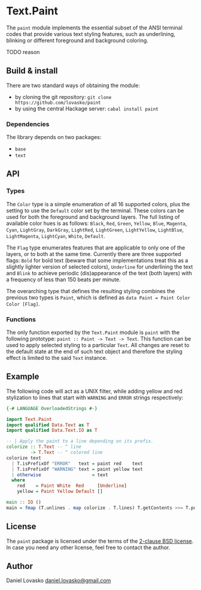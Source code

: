 # Text.Paint
The `paint` module implements the essential subset of the ANSI terminal codes
that provide various text styling features, such as underlining, blinking or
different foreground and background coloring.

TODO reason

## Build & install
There are two standard ways of obtaining the module:
 * by cloning the git repository: `git clone https://github.com/lovasko/paint`
 * by using the central Hackage server: `cabal install paint`

### Dependencies
The library depends on two packages:
 * `base`
 * `text`

## API
### Types
The `Color` type is a simple enumeration of all 16 supported colors, plus the
setting to use the `Default` color set by the terminal. These colors can be
used for both the foreground and background layers. The full listing of
available color hues is as follows: `Black`, `Red`, `Green`, `Yellow`, `Blue`,
`Magenta`, `Cyan`, `LightGray`, `DarkGray`, `LightRed`, `LightGreen`,
`LightYellow`, `LightBlue`, `LightMagenta`, `LightCyan`, `White`, `Default`.

The `Flag` type enumerates features that are applicable to only one of the
layers, or to both at the same time. Currently there are three supported flags:
`Bold` for bold text (beware that some implementations treat this as a slightly
lighter version of selected colors), `Underline` for underlining the text and
`Blink` to achieve periodic (dis)appearance of the text (both layers) with a
frequency of less than 150 beats per minute.

The overarching type that defines the resulting styling combines the previous
two types is `Paint`, which is defined as `data Paint = Paint Color Color
[Flag]`.

### Functions
The only function exported by the `Text.Paint` module is `paint` with the
following prototype: `paint :: Paint -> Text -> Text`. This function can be
used to apply selected styling to a particular `Text`. All changes are reset to
the default state at the end of such text object and therefore the styling
effect is limited to the said `Text` instance.

## Example
The following code will act as a UNIX filter, while adding yellow and
red stylization to lines that start with `WARNING` and `ERROR` strings
respectively:
```haskell
{-# LANGUAGE OverloadedStrings #-}

import Text.Paint
import qualified Data.Text as T
import qualified Data.Text.IO as T

-- | Apply the paint to a line depending on its prefix.
colorize :: T.Text -- ^ line
         -> T.Text -- ^ colored line
colorize text
  | T.isPrefixOf "ERROR"   text = paint red    text
  | T.isPrefixOf "WARNING" text = paint yellow text
  | otherwise                   = text
  where
    red    = Paint White  Red     [Underline]
    yellow = Paint Yellow Default []

main :: IO ()
main = fmap (T.unlines . map colorize . T.lines) T.getContents >>= T.putStr
```

## License
The `paint` package is licensed under the terms of the [2-clause BSD
license](LICENSE). In case you need any other license, feel free to
contact the author.

## Author
Daniel Lovasko <daniel.lovasko@gmail.com>
